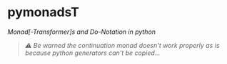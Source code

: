 # pymonadsT

_Monad[-Transformer]s and Do-Notation in python_


> _⚠️ Be warned the continuation monad doesn't work properly as is because python generators can't be copied..._